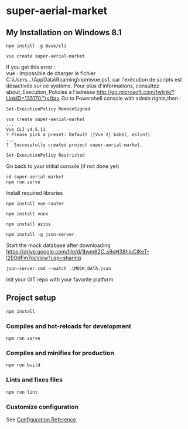 # super-aerial-market

## My Installation on Windows 8.1
```
npm install -g @vue/cli

vue create super-aerial-market
```
If you get this error :</br>
vue : Impossible de charger le fichier C:\Users\...\AppData\Roaming\npm\vue.ps1, car l'exécution de scripts est désactivée sur ce système. Pour plus d'informations, consultez about_Execution_Policies à l'adresse http://go.microsoft.com/fwlink/?LinkID=135170.")</br>
Go to Powershell console with admin rights,then :
```
Set-ExecutionPolicy RemoteSigned

vue create super-aerial-market
...
Vue CLI v4.5.11
? Please pick a preset: Default ([Vue 2] babel, eslint)
...
?  Successfully created project super-aerial-market.

Set-ExecutionPolicy Restricted
```
Go back to your initial console (if not done yet)
```
cd super-aerial-market
npm run serve
```
Install required libraries
```
npm install vue-router

npm install vuex

npm install axios

npm install -g json-server
```
Start the mock database after downloading https://drive.google.com/file/d/1bvm62C_s9oH38hIuClKeT-l2EOdFm7gi/view?usp=sharing
```
json-server.cmd --watch .\MOCK_DATA.json
```
Init your GIT repo with your favorite platform



## Project setup
```
npm install
```

### Compiles and hot-reloads for development
```
npm run serve
```

### Compiles and minifies for production
```
npm run build
```

### Lints and fixes files
```
npm run lint
```

### Customize configuration
See [Configuration Reference](https://cli.vuejs.org/config/).
